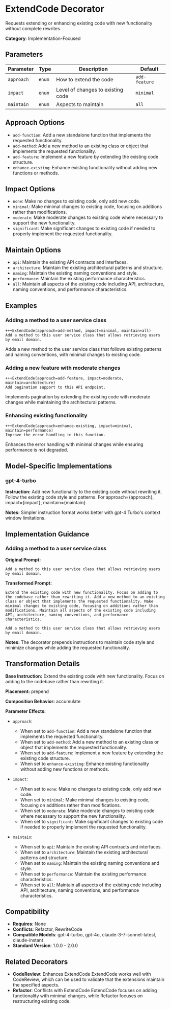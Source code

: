 # ExtendCode Decorator

Requests extending or enhancing existing code with new functionality without complete rewrites.

**Category**: Implementation-Focused

## Parameters

| Parameter | Type | Description | Default |
|-----------|------|-------------|--------|
| `approach` | `enum` | How to extend the code | `add-feature` |
| `impact` | `enum` | Level of changes to existing code | `minimal` |
| `maintain` | `enum` | Aspects to maintain | `all` |

## Approach Options

- `add-function`: Add a new standalone function that implements the requested functionality.
- `add-method`: Add a new method to an existing class or object that implements the requested functionality.
- `add-feature`: Implement a new feature by extending the existing code structure.
- `enhance-existing`: Enhance existing functionality without adding new functions or methods.

## Impact Options

- `none`: Make no changes to existing code, only add new code.
- `minimal`: Make minimal changes to existing code, focusing on additions rather than modifications.
- `moderate`: Make moderate changes to existing code where necessary to support the new functionality.
- `significant`: Make significant changes to existing code if needed to properly implement the requested functionality.

## Maintain Options

- `api`: Maintain the existing API contracts and interfaces.
- `architecture`: Maintain the existing architectural patterns and structure.
- `naming`: Maintain the existing naming conventions and style.
- `performance`: Maintain the existing performance characteristics.
- `all`: Maintain all aspects of the existing code including API, architecture, naming conventions, and performance characteristics.

## Examples

### Adding a method to a user service class

```
+++ExtendCode(approach=add-method, impact=minimal, maintain=all)
Add a method to this user service class that allows retrieving users by email domain.
```

Adds a new method to the user service class that follows existing patterns and naming conventions, with minimal changes to existing code.

### Adding a new feature with moderate changes

```
+++ExtendCode(approach=add-feature, impact=moderate, maintain=architecture)
Add pagination support to this API endpoint.
```

Implements pagination by extending the existing code with moderate changes while maintaining the architectural patterns.

### Enhancing existing functionality

```
+++ExtendCode(approach=enhance-existing, impact=minimal, maintain=performance)
Improve the error handling in this function.
```

Enhances the error handling with minimal changes while ensuring performance is not degraded.

## Model-Specific Implementations

### gpt-4-turbo

**Instruction:** Add new functionality to the existing code without rewriting it. Follow the existing code style and patterns. For approach={approach}, impact={impact}, maintain={maintain}.

**Notes:** Simpler instruction format works better with gpt-4 Turbo's context window limitations.


## Implementation Guidance

### Adding a method to a user service class

**Original Prompt:**
```
Add a method to this user service class that allows retrieving users by email domain.
```

**Transformed Prompt:**
```
Extend the existing code with new functionality. Focus on adding to the codebase rather than rewriting it. Add a new method to an existing class or object that implements the requested functionality. Make minimal changes to existing code, focusing on additions rather than modifications. Maintain all aspects of the existing code including API, architecture, naming conventions, and performance characteristics.

Add a method to this user service class that allows retrieving users by email domain.
```

**Notes:** The decorator prepends instructions to maintain code style and minimize changes while adding the requested functionality.

## Transformation Details

**Base Instruction:** Extend the existing code with new functionality. Focus on adding to the codebase rather than rewriting it.

**Placement:** prepend

**Composition Behavior:** accumulate

**Parameter Effects:**

- `approach`:
  - When set to `add-function`: Add a new standalone function that implements the requested functionality.
  - When set to `add-method`: Add a new method to an existing class or object that implements the requested functionality.
  - When set to `add-feature`: Implement a new feature by extending the existing code structure.
  - When set to `enhance-existing`: Enhance existing functionality without adding new functions or methods.

- `impact`:
  - When set to `none`: Make no changes to existing code, only add new code.
  - When set to `minimal`: Make minimal changes to existing code, focusing on additions rather than modifications.
  - When set to `moderate`: Make moderate changes to existing code where necessary to support the new functionality.
  - When set to `significant`: Make significant changes to existing code if needed to properly implement the requested functionality.

- `maintain`:
  - When set to `api`: Maintain the existing API contracts and interfaces.
  - When set to `architecture`: Maintain the existing architectural patterns and structure.
  - When set to `naming`: Maintain the existing naming conventions and style.
  - When set to `performance`: Maintain the existing performance characteristics.
  - When set to `all`: Maintain all aspects of the existing code including API, architecture, naming conventions, and performance characteristics.

## Compatibility

- **Requires**: None
- **Conflicts**: Refactor, RewriteCode
- **Compatible Models**: gpt-4-turbo, gpt-4o, claude-3-7-sonnet-latest, claude-instant
- **Standard Version**: 1.0.0 - 2.0.0

## Related Decorators

- **CodeReview**: Enhances ExtendCode ExtendCode works well with CodeReview, which can be used to validate that the extensions maintain the specified aspects.
- **Refactor**: Conflicts with ExtendCode ExtendCode focuses on adding functionality with minimal changes, while Refactor focuses on restructuring existing code.

